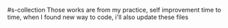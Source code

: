 #s-collection
Those works are from my practice, self improvement
time to time, when I found new way to code, i'll also update these files
